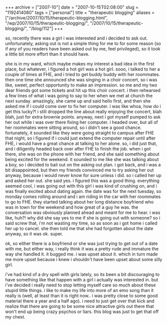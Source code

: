 +++
archive = ["2007-10"]
date = "2007-10-15T02:08:00"
slug = "1192414080"
tags = ["personal"]
title = "therapeutic blogging"
aliases = ["/archive/2007/10/15/therapeutic-blogging.html", "/wp/2007/10/15/therapeutic-blogging/", "/2007/10/15/therapeutic-blogging/", "/blog/112"]
+++

so, recently there was a girl i was interested and i decided to ask out.
unfortunately, asking out is not a simple thing for me to for some reason
(so if any of you readers have been asked out by me, feel privileged), so
it took a little bit more effort than it should have.

she is in my ward, which maybe makes my interest a bad idea in the first
place, but whatever, i figured a hot girl was a hot girl. sooo, i talked
to her a couple of times at FHE, and i tried to get buddy buddy with her
roommates. then one time she announced she was singing in a choir concert,
so i was like, sweet, perfect opportunity to make an impression. so me and
my two dear friends got some tickets and hit up this choir concert. i then
rehearsed a few lines of what i was going to say to her when we met at
church the next sunday. amazingly, she came up and said hello first, and
then she asked me if i could come over to fix her computer. i was like
whoa, how do i get this lucky?! i still dropped the line about really
enjoying the concert, blah blah, just for extra brownie points. anyway,
next i got myself pumped to ask her out while i was over there fixing her
computer. i headed over, but all of her roommates were sitting around, so
i didn't see a good chance. fortunately, it sounded like they were going
straight to campus after FHE that night, so i figured if i could just
extend the computer repair until after FHE, i would have a great chance at
talking to her alone. so, i did just that, and i diligently headed back
over after FHE to finish the job. when i got there, she was on the phone
with her friend, and she said something about being excited for the
weekend. it sounded to me like she was talking about a boy, so i decided
to bail out on the asking out plan. i got back, and i was a bit
disappointed, but then my friends convinced me to try asking her out
anyway, because i would never know for sure unless i did. so i called her
up and asked her out. she said yes. i figured this was a good thing.
everything seemed cool, i was going out with this girl i was kind of
crushing on, and i was finally excited about dating again. the date was
for the next tuesday, so monday comes rolling around and i am riding in
the car with her roommates to go to FHE. they started talking about her
long distance boyfriend who was in town for the weekend and how great of
a guy he was. the conversation was obviously planned ahead and meant for
me to hear. i was like, huh?! why did she say yes to me if she is going
out with someone? so i said screw that, i'm not wasting my time, so as
soon as i got home i called her up to cancel. she then told me that she
had forgotten about the date anyway, so it was ok. super.

ok, so either there is a boyfriend or she was just trying to get out of
a date with me, but either way, i really think it was a pretty rude and
immature the way she handled it. it bugged me. i was upset about it. which
in turn made me more upset because i knew i shouldn't have been upset
about some silly girl.

i've had kind of a dry spell with girls lately, so its been a bit
discouraging to have something like that happen with a girl i actually was
interested in. but i've decided i really need to stop letting myself care
so much about these stupid little things. i like to make my life into more
of an emo song than it really is (well, at least than it is right now..
i was pretty close to some good material there a year and a half ago).
i need to just get over that kick and realize that there are going to be
some nice attractive girls out there that won't end up being crazy psychos
or liars. this blog was just to get that off my chest.

